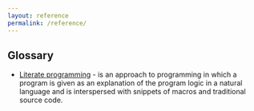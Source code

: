 ```yaml
---
layout: reference
permalink: /reference/
---
```


## Glossary
- [Literate programming](https://en.wikipedia.org/wiki/Literate_programming) - is an approach to programming in which a program is given as an explanation of the program logic in a natural language and is interspersed with snippets of macros and traditional source code.

